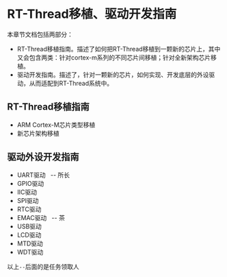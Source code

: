 # RT-Thread移植、驱动开发指南

本章节文档包括两部分：

* RT-Thread移植指南。描述了如何把RT-Thread移植到一颗新的芯片上，其中又会包含两类：针对cortex-m系列的不同芯片间移植；针对全新架构芯片移植。
* 驱动开发指南。描述了，针对一颗新的芯片，如何实现、开发底层的外设驱动，从而适配到RT-Thread系统中。

## RT-Thread移植指南

* ARM Cortex-M芯片类型移植
* 新芯片架构移植

## 驱动外设开发指南

* UART驱动    -- 所长
* GPIO驱动
* IIC驱动
* SPI驱动
* RTC驱动
* EMAC驱动    -- 茶
* USB驱动
* LCD驱动
* MTD驱动
* WDT驱动

以上`--`后面的是任务领取人
